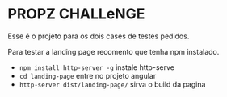# PROPZ CHALLeNGE

Esse é o projeto para os dois cases de testes pedidos.

Para testar a landing page recomento que tenha npm instalado.

- `npm install http-server -g` instale http-serve
- `cd landing-page` entre no projeto angular
- `http-server dist/landing-page/` sirva o build da pagina
